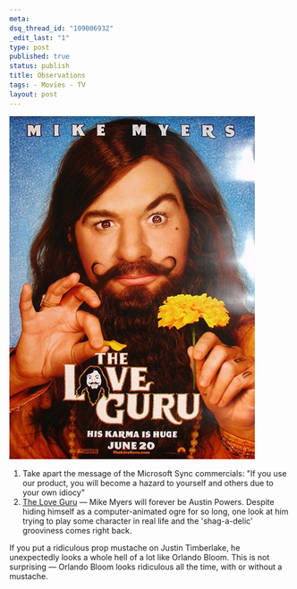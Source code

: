```yaml
--- 
meta: 
dsq_thread_id: "109006932" 
_edit_last: "1" 
type: post 
published: true 
status: publish 
title: Observations 
tags: - Movies - TV 
layout: post 
--- 
```


[![love guru](/images/lovegurup1.jpg)](/images/lovegurup1.jpg) 

  1. Take apart the message of the Microsoft Sync commercials: "If you use our product, you will become a hazard to yourself and others due to your own idiocy" 
  2. [The Love Guru](http://www.imdb.com/title/tt0811138/) — Mike Myers will forever be Austin Powers. Despite hiding himself as a computer-animated ogre for so long, one look at him trying to play some character in real life and the 'shag-a-delic' grooviness comes right back.

If you put a ridiculous prop mustache on Justin Timberlake, he unexpectedly looks a whole hell of a lot like Orlando Bloom. This is not surprising — Orlando Bloom looks ridiculous all the time, with or without a mustache.